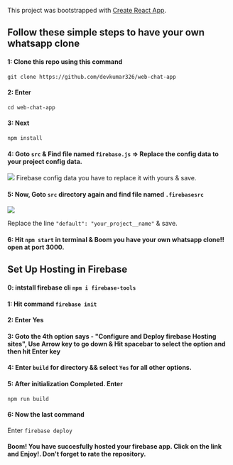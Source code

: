 This project was bootstrapped with [Create React App](https://github.com/facebook/create-react-app).

## Follow these simple steps to have your own whatsapp clone

#### 1: Clone this repo using this command 
`git clone https://github.com/devkumar326/web-chat-app`

#### 2: Enter 
`cd web-chat-app`

#### 3: Next
`npm install`

#### 4: Goto `src` & Find file named `firebase.js` => Replace the config data to your project config data.

![](https://i.ibb.co/DLS72Py/final.png)
Firebase config data you have to replace it with yours & save.

#### 5: Now, Goto `src` directory again and find file named `.firebasesrc`
![](https://i.ibb.co/zhPvYpc/firebasesrc.png)

Replace the line `"default": "your_project__name"` & save.

#### 6: Hit `npm start` in terminal & Boom you have your own whatsapp clone!!  open at port 3000.




## Set Up Hosting in Firebase

#### 0: intstall firebase cli `npm i firebase-tools`

#### 1: Hit command `firebase init`

#### 2: Enter Yes

#### 3: Goto the 4th option says - "Configure and Deploy firebase Hosting sites", Use Arrow key to go down & Hit spacebar to select the option and then hit Enter key

#### 4: Enter `build` for directory && select `Yes` for all other options.

#### 5: After initialization Completed. Enter 
`npm run build`

#### 6: Now the last command
Enter `firebase deploy`

#### Boom! You have succesfully hosted your firebase app. Click on the link and Enjoy!. Don't forget to rate the repository.
